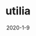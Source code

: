 ---
layout: semiterm
title: utilia

pos: noun

phonetic: "[ yoo-ti-lee-uh ]"
ipa: "/ ju'tɪljə /"

noun-desc1: The feeling of attentiveness and consequence felt when mousing over a website link or element that changes the computer cursor to a pointer.
noun-ex1: Collin felt a pang of utilia before clicking the purchase button.

date: 2020-1-9
neologist: Kiran
---